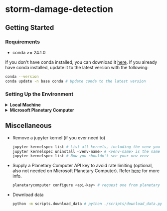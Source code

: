 # storm-damage-detection

## Getting Started

### Requirements

- conda >= 24.1.0

If you don't have conda installed, you can download it [here](https://docs.anaconda.com/free/miniconda/miniconda-install/). If you already have conda installed, update it to the latest version with the following:

```bash
conda --version
conda update -n base conda # Update conda to the latest version
```

### Setting Up the Environment

<details>
<summary><b>Local Machine</b></summary>

Follow these steps to set up the environment on your local machine:

1. Prerequisites: Clone the repository

   ```bash
   # Cloning as a collaborator
   git clone https://github.com/hongjiaherng/storm-damage-detection.git

   # Or if you are running on a machine without your GitHub credentials
   git clone https://<personal-access-token>@github.com/hongjiaherng/storm-damage-detection.git

   cd <path-to-repo>
   ```

2. Create a new venv: Use either `env-cuda.yml` or `env-cpu.yml` file based on your hardware

   ```bash
   # For CUDA-compatible GPU:
   conda env create -f env-cuda.yml
   conda activate storm-damage-detection

   # For CPU (Some actions needed on `env-cpu.yml` if you have a Mac with >= M1 chip):
   conda env create -f env-cpu.yml
   conda activate storm-damage-detection
   ```

3. Add a jupyter kernel (optional)

   If you intend to use Jupyter Notebook/Lab, follow these steps:

   ```bash
   python -m ipykernel install --name storm-damage-detection --display-name storm-damage-detection
   jupyter kernelspec list # Now you should see your new venv
   ```

   _Note: If you are using editors like VSCode for opening the notebook, the editor will automatically set up the kernel for you._

</details>

<details>
<summary><b>Microsoft Planetary Computer</b></summary>

Follow these steps to set up the environment on Microsoft Planetary Computer:

1. Prerequisites: Clone the repository

   ```bash
   git clone https://<personal-access-token>@github.com/hongjiaherng/storm-damage-detection.git
   cd <path-to-repo>
   ```

2. Update conda to the latest version (24.1.2 as of writing)

   <details open>
   <summary>Image: <b>GPU - PyTorch</b></summary>

   ```bash
   # Remove mamba if present, newer conda doesn't need mamba anymore. Currently, it causes conflict when trying to update conda to the latest version
   conda remove -n base -y mamba
   conda update -n base -y conda # Update conda to the latest version
   ```

   </details>

   <details open>
   <summary>Image: <b>CPU - Python</b></summary>

   ```bash
   # Reset the default solver to classic
   conda config --show solver # It should show "libmamba" but it's unusable for running conda install
   conda config --set solver classic

   # Force remove mamba (the conflicting package for upgrading to conda >= 24.1)
   conda remove -n base -y --force mamba # Remove mamba if present, newer conda doesn't need mamba anymore

   # Update conda to the latest version
   conda update -n base -y conda # Update conda to the latest version

   # Set the solver back to libmamba
   conda config --set solver libmamba
   conda config --show solver # It should show "libmamba"
   ```

   _Note: The version of conda on this image is broken (version 23.1.0): It doesn't support `libmamba` as the solver but it's still being set as the default solver._
   </details>

3. Create a new venv using `env-cuda.yml` or `env-cpu.yml` file based on your hardware. Also, check the file for any changes in the dependencies based on your environment _(Some actions needed if you're on Linux)_.

   ```bash
   conda deactivate # Deactivate the current venv

   conda env create -f env-cuda.yml # For GPU - PyTorch image
   conda env create -f env-cpu.yml # Or for CPU - Python image

   conda activate storm-damage-detection # Activate the new venv
   ```

4. Add a jupyter kernel for the new venv

   ```bash
   python -m ipykernel install --name storm-damage-detection --display-name storm-damage-detection --user
   jupyter kernelspec list # Now you should see your new venv
   ```

5. Now you can open up a notebook and select the newly created kernel (`storm-damage-detection`) to run the notebook.

</details>

## Miscellaneous

- Remove a jupyter kernel (if you ever need to)

  ```bash
  jupyter kernelspec list # List all kernels, including the venv you want to remove
  jupyter kernelspec uninstall <venv-name> # <venv-name> is the name of your venv
  jupyter kernelspec list # Now you shouldn't see your new venv
  ```

- Supply a Planetary Computer API key to avoid rate limiting (optional, also not needed on Microsoft Planetary Computer). Refer [here](https://pypi.org/project/planetary-computer/) for more info.

  ```bash
  planetarycomputer configure <api-key> # request one from planetary computer hub's token section
  ```

- Download data

  ```bash
  python -m scripts.download_data # python ./scripts/download_data.py
  ```
